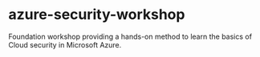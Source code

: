 # azure-security-workshop
Foundation workshop providing a hands-on method to learn the basics of Cloud security in Microsoft Azure.
